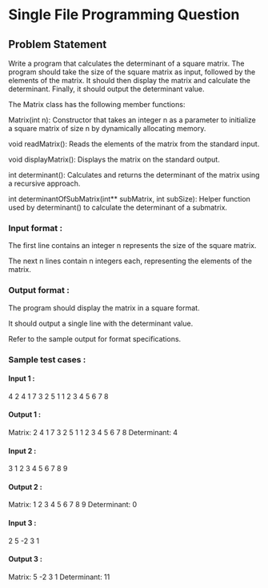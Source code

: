 # Single File Programming Question

## Problem Statement

﻿Write a program that calculates the determinant of a square matrix. The program should take the size of the square matrix as input, followed by the elements of the matrix. It should then display the matrix and calculate the determinant. Finally, it should output the determinant value.

The Matrix class has the following member functions:

Matrix(int n): Constructor that takes an integer n as a parameter to initialize a square matrix of size n by dynamically allocating memory.

void readMatrix(): Reads the elements of the matrix from the standard input.

void displayMatrix(): Displays the matrix on the standard output.

int determinant(): Calculates and returns the determinant of the matrix using a recursive approach.

int determinantOfSubMatrix(int\*\* subMatrix, int subSize): Helper function used by determinant() to calculate the determinant of a submatrix.

### Input format :

The first line contains an integer n represents the size of the square matrix.

The next n lines contain n integers each, representing the elements of the matrix.

### Output format :

The program should display the matrix in a square format.

It should output a single line with the determinant value.

Refer to the sample output for format specifications.

### Sample test cases :

#### Input 1 :

4
2 4 1 7
3 2 5 1
1 2 3 4
5 6 7 8

#### Output 1 :

Matrix:
2 4 1 7
3 2 5 1
1 2 3 4
5 6 7 8
Determinant: 4

#### Input 2 :

3
1 2 3
4 5 6
7 8 9

#### Output 2 :

Matrix:
1 2 3
4 5 6
7 8 9
Determinant: 0

#### Input 3 :

2
5 -2
3 1

#### Output 3 :

Matrix:
5 -2
3 1
Determinant: 11
